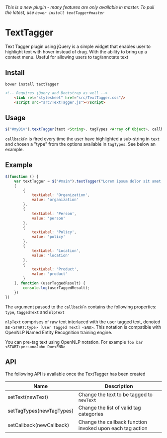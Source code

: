 *This is a new plugin - many features are only available in master. To pull the latest, use `bower install textTagger#master`*

# TextTagger

Text Tagger plugin using jQuery is a simple widget that enables user to highlight text with hover instead of drag. With the ability to bring up a context menu. Useful for allowing users to tag/annotate text

## Install

`bower install textTagger`

```html
<!-- Requires jQuery and Bootstrap as well -->
    <link rel="stylesheet" href="src/TextTagger.css"/>
    <script src="src/TextTagger.js"></script>
```

## Usage

```js
$("#myDiv").textTagger(text <String>, tagTypes <Array of Object>, callbackFn <Function>)
```

`callbackFn` is fired every time the user have highlighted a sub-string in `text` and chosen a "type" from the options available in `tagTypes`. See below an example.

## Example

```js
$(function () {
    var textTagger = $("#main").textTagger("Lorem ipsum dolor sit amet, sit lacus vestibulum vel platea aliquam.",
    [
        {
            textLabel: 'Organization',
            value: 'organization'
        },
        {
            textLabel: 'Person',
            value: 'person'
        },
        {
            textLabel: 'Policy',
            value: 'policy'
        },
        {
            textLabel: 'Location',
            value: 'location'
        },
        {
            textLabel: 'Product',
            value: 'product'
        }
    ], function (userTaggedResult) {
        console.log(userTaggedResult);
    })
})
```

The argument passed to the `callbackFn` contains the following properties: `type`, `taggedText` and `nlpText`

`nlpText` comprises of raw text interlaced with the user tagged text, denoted as `<START:type> [User Tagged Text] <END>`. This notation is compatible with OpenNLP Named Entity Recognition training engine.

You can pre-tag text using OpenNLP notation. For example `foo bar <START:person>John Doe<END>`

## API

The following API is available once the TextTagger has been created

| Name                     | Description                                               |
|--------------------------|-----------------------------------------------------------|
| setText(newText)         | Change the text to be tagged to `newText`                 |
| setTagTypes(newTagTypes) | Change the list of valid tag categories                   |
| setCallback(newCallback) | Change the callback function invoked upon each tag action |

